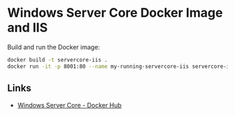 # Windows Server Core Docker Image and IIS

Build and run the Docker image:

```bash
docker build -t servercore-iis .
docker run -it -p 8001:80 --name my-running-servercore-iis servercore-iis
```

## Links

* [Windows Server Core - Docker Hub](https://hub.docker.com/_/microsoft-windows-servercore)
